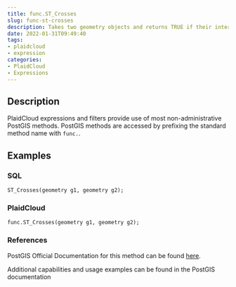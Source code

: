 ```yaml
---
title: func.ST_Crosses
slug: func-st-crosses
description: Takes two geometry objects and returns TRUE if their intersection "spatially cross", but not all interior points in common
date: 2022-01-31T09:49:40
tags:
- plaidcloud
- expression
categories:
- PlaidCloud
- Expressions
---
```



## Description


PlaidCloud expressions and filters provide use of most non-administrative PostGIS methods. PostGIS methods are accessed by prefixing the standard method name with `func.`.



## Examples


### SQL



```
ST_Crosses(geometry g1, geometry g2);
```


### PlaidCloud



```
func.ST_Crosses(geometry g1, geometry g2);
```


### References


PostGIS Official Documentation for this method can be found [here](https://postgis.net/docs/manual-3.1/ST_Crosses.html).



Additional capabilities and usage examples can be found in the PostGIS documentation

